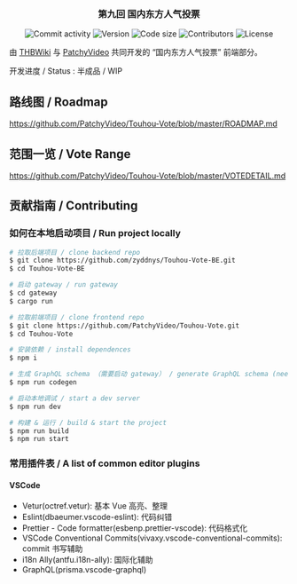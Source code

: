 <h3 align="center">第九回 国内东方人气投票</h3>

<p align="center">
  <img alt="Commit activity" src="https://img.shields.io/github/commit-activity/m/PatchyVideo/Touhou-Vote" />
  <img alt="Version" src="https://img.shields.io/github/package-json/v/PatchyVideo/Touhou-Vote">
  <img alt="Code size" src="https://img.shields.io/github/languages/code-size/PatchyVideo/Touhou-Vote">
  <img alt="Contributors" src="https://img.shields.io/github/contributors/PatchyVideo/Touhou-Vote" />
  <img alt="License" src="https://img.shields.io/github/license/PatchyVideo/Touhou-Vote" />
</p>

由 [THBWiki](https://thwiki.cc) 与 [PatchyVideo](https://github.com/PatchyVideo) 共同开发的 “国内东方人气投票” 前端部分。

开发进度 / Status : 半成品 / WIP

## 路线图 / Roadmap

https://github.com/PatchyVideo/Touhou-Vote/blob/master/ROADMAP.md

## 范围一览 / Vote Range

https://github.com/PatchyVideo/Touhou-Vote/blob/master/VOTEDETAIL.md

## 贡献指南 / Contributing

### 如何在本地启动项目 / Run project locally

```bash
# 拉取后端项目 / clone backend repo
$ git clone https://github.com/zyddnys/Touhou-Vote-BE.git
$ cd Touhou-Vote-BE

# 启动 gateway / run gateway
$ cd gateway
$ cargo run
```

```bash
# 拉取前端项目 / clone frontend repo
$ git clone https://github.com/PatchyVideo/Touhou-Vote.git
$ cd Touhou-Vote

# 安装依赖 / install dependences
$ npm i

# 生成 GraphQL schema （需要启动 gateway） / generate GraphQL schema (needs gateway started)
$ npm run codegen

# 启动本地调试 / start a dev server
$ npm run dev

# 构建 & 运行 / build & start the project
$ npm run build
$ npm run start
```

### 常用插件表 / A list of common editor plugins

#### VSCode

- Vetur(octref.vetur): 基本 Vue 高亮、整理
- Eslint(dbaeumer.vscode-eslint): 代码纠错
- Prettier - Code formatter(esbenp.prettier-vscode): 代码格式化
- VSCode Conventional Commits(vivaxy.vscode-conventional-commits): commit 书写辅助
- i18n Ally(antfu.i18n-ally): 国际化辅助
- GraphQL(prisma.vscode-graphql)
